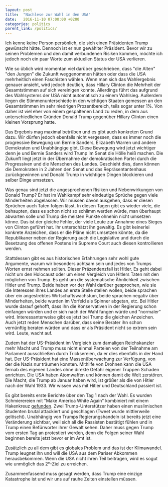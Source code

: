```yaml
---
layout: post
title:  "Nachlese zur Wahl in den USA"
date:   2016-11-10 07:00:00 +0200
categories: politics
parent_link: /politics/
---
```


Ich kenne keine Person persönlich, die sich einen Präsidenten Trump gewünscht hätte.
Dennoch ist er nun gewählter Präsident. Bevor wir zu seinen Problemen und den
damit verbundenen Risiken kommen, möchte ich jedoch noch ein paar Worte zum
aktuellen Status der USA verlieren.

Wie so üblich wird momentan viel darüber geschrieben, dass "die Alten" "den Jungen"
die Zukunft weggenommen hätten oder dass die USA mehrheitlich einen Faschisten
wählen. Wenn man sich das Wahlergebnis genauer ansieht, wird jedoch deutlich,
dass Hillary Clinton die Mehrheit der Gesamtstimmen auf sich vereinigen konnte.
Allerdings führt das aufgrund des Wahlsystems der USA nicht automatisch zu einem
Wahlsieg. Außerdem liegen die Stimmenunterschiede in den wichtigen Staaten gemessen
an den Gesamtstimmen im sehr niedrigen Prozentbereich, teils sogar unter 1%.
Von daher ist viel eher von einem gespaltenen Land zu reden, in dem aus 
unterschiedlichen Gründen Donald Trump gegenüber Hillary Clinton einen kleinen
Vorsprung hatte.

Das Ergebnis mag maximal betrüben und es gibt auch konkreten Grund dazu. Wir dürfen
jedoch ebenfalls nicht vergessen, dass es immer noch die progressive Bewegung um
Bernie Sanders, Elizabeth Warren und andere Demokraten und Unabhängige gibt.
Diese Bewegung wird jetzt wichtiger denn je und Bernie Sanders wird Trump im Senat
die Hölle heiß machen. Die Zukunft liegt jetzt in der Übernahme der demokratischen
Partei durch die Progressiven und die Menschen des Landes. Geschieht dies, dann
können die Demokraten in 2 Jahren den Senat und das Repräsentantenhaus zurückgewinnen
und Donald Trump in wichtigen Dingen blockieren und selber Dinge umsetzen.

Was genau sind jetzt die angesprochenen Risiken und Nebenwirkungen von Donald Trump?
Er hat im Wahlkampf sehr eindeutige Sprüche gegen viele Minderheiten abgelassen.
Wir müssen davon ausgehen, dass er diesen Sprüchen auch Taten folgen lässt.
In diesen Tagen gibt es wieder viele, die behaupten, dass es schon nicht so
schlimm werden würde, man überhaupt abwarten solle und Trump die meisten Punkte
ohnehin nicht umsetzen könne. Das ist der gleiche Fehler, der viele Leute zur
Annahme eines Sieges von Clinton geführt hat. Ihr unterschätzt ihn gewaltig.
Es gibt keinerlei konkrete Anzeichen, dass er die Pläne nicht umsetzen könnte,
da die Republikaner neben der Regierung auch die Legislative und durch die Besetzung
des offenen Postens im Supreme Court auch diesen kontrollieren werden.

Stattdessen gibt es aus historischen Erfahrungen sehr wohl gute Argumente,
warum wir besonders achtsam sein und jedes von Trumps Worten ernst nehmen
sollten. Dieser Präzendenzfall ist Hitler. Es geht dabei nicht um den Holocaust
oder um einen Vergleich von Hitlers Taten mit den möglichen von Trump. Es geht
um die systematische Ähnlichkeit zwischen Hitler und Trump. Beide haben vor der
Wahl darüber gesprochen, wie sie die Interessen ihres Landes an erste Stelle
stellen wollen, beide sprachen über ein angestrebtes Wirtschaftswachstum, beide
sprachen negativ über Minderheiten, beide wurden im Vorfeld als Spinner abgetan,
etc. Bei Hitler wurde darauf gehofft, dass ihn die Konservativen in der Regierung
schon einfangen würden und er sich nach der Wahl fangen würde und "normaler" wird.
Interessanterweise gibt es jetzt bei Trump die gleichen Anzeichen. Auch jetzt
reden Menschen darüber, dass seine Berater ihn schon vernünftig beraten würden
und dass er als Präsident nicht so extrem sein wird. Leute, wacht auf.

Zudem hat der US-Präsident im Vergleich zum damaligen Reichskanzler mehr Macht
und Trump muss nicht einmal Parteien von der Teilnahme am Parlament ausschließen
durch Tricksereien, da er dies ebenfalls in der Hand hat. Der US-Präsident hat
eine Massenüberwachung zur Verfügung, von der die Nazis nur träumen konnten.
Mithilfe von Drohnen kann die USA fernab des eigenen Landes ohne direkte Gefahr
eigener Truppen Schaden anrichten. Die USA haben Atomwaffen und können damit die
Welt zerstören. Die Macht, die Trump ab Januar haben wird, ist größer als die von
Hitler nach der Wahl 1933. Wir wissen was mit Hitler und Deutschland passiert ist.

Es gibt bereits erste Berichte über den Tag 1 nach der Wahl. Es wurden Schmierereien
mit "Make America White Again" kombiniert mit einem Hakenkreuz 
[gefunden](https://twitter.com/sokane1/status/796547871000711172). Zwei
Trump-Unterstützer haben einen muslimischen Studenten brutal attackiert und 
geschlagen (Tweet wurde mittlerweile gelöscht). 
Unabhängig von Trumps Regierungshandeln ist bereits jetzt eine
Veränderung sichtbar, weil sich all die Rassisten bestätigt fühlen und in Trump
einen Befürworter ihrer Gewalt sehen. Daher muss gegen Trump vom ersten Tag an
protestiert werden, denn die Folgen seiner Wahl beginnen bereits jetzt bevor er
im Amt ist.

Zusätzlich zu all dem gibt es globales Problem und das ist der Klimawandel. Trump
leugnet ihn und will die USA aus dem Pariser Abkommen herausbekommen. Wenn die
USA nicht ihren Teil beitragen, wird es sogut wie unmöglich das 2°-Ziel zu erreichen.

Zusammenfassend muss gesagt werden, dass Trump eine einzige Katastrophe ist und
wir uns auf rauhe Zeiten einstellen müssen.
